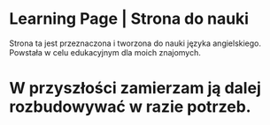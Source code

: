 # Learning Page | Strona do nauki
 
Strona ta jest przeznaczona i tworzona do nauki języka angielskiego. Powstała w celu edukacyjnym dla moich znajomych. 
# W przyszłości zamierzam ją dalej rozbudowywać w razie potrzeb.
